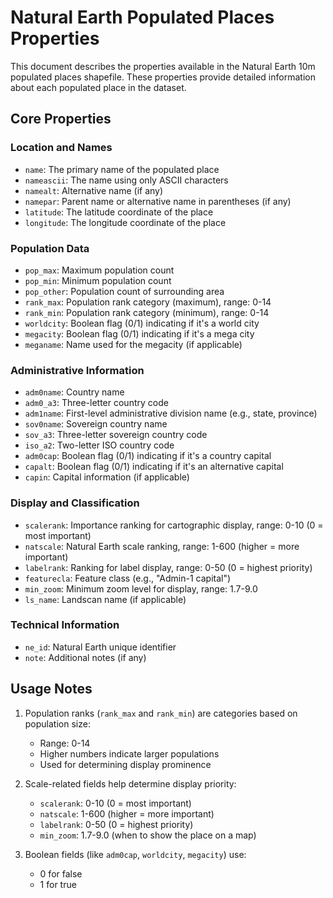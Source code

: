 # Natural Earth Populated Places Properties

This document describes the properties available in the Natural Earth 10m populated places shapefile. These properties provide detailed information about each populated place in the dataset.

## Core Properties

### Location and Names
- `name`: The primary name of the populated place
- `nameascii`: The name using only ASCII characters
- `namealt`: Alternative name (if any)
- `namepar`: Parent name or alternative name in parentheses (if any)
- `latitude`: The latitude coordinate of the place
- `longitude`: The longitude coordinate of the place

### Population Data
- `pop_max`: Maximum population count
- `pop_min`: Minimum population count
- `pop_other`: Population count of surrounding area
- `rank_max`: Population rank category (maximum), range: 0-14
- `rank_min`: Population rank category (minimum), range: 0-14
- `worldcity`: Boolean flag (0/1) indicating if it's a world city
- `megacity`: Boolean flag (0/1) indicating if it's a mega city
- `meganame`: Name used for the megacity (if applicable)

### Administrative Information
- `adm0name`: Country name
- `adm0_a3`: Three-letter country code
- `adm1name`: First-level administrative division name (e.g., state, province)
- `sov0name`: Sovereign country name
- `sov_a3`: Three-letter sovereign country code
- `iso_a2`: Two-letter ISO country code
- `adm0cap`: Boolean flag (0/1) indicating if it's a country capital
- `capalt`: Boolean flag (0/1) indicating if it's an alternative capital
- `capin`: Capital information (if applicable)

### Display and Classification
- `scalerank`: Importance ranking for cartographic display, range: 0-10 (0 = most important)
- `natscale`: Natural Earth scale ranking, range: 1-600 (higher = more important)
- `labelrank`: Ranking for label display, range: 0-50 (0 = highest priority)
- `featurecla`: Feature class (e.g., "Admin-1 capital")
- `min_zoom`: Minimum zoom level for display, range: 1.7-9.0
- `ls_name`: Landscan name (if applicable)

### Technical Information
- `ne_id`: Natural Earth unique identifier
- `note`: Additional notes (if any)

## Usage Notes

1. Population ranks (`rank_max` and `rank_min`) are categories based on population size:
   - Range: 0-14
   - Higher numbers indicate larger populations
   - Used for determining display prominence

2. Scale-related fields help determine display priority:
   - `scalerank`: 0-10 (0 = most important)
   - `natscale`: 1-600 (higher = more important)
   - `labelrank`: 0-50 (0 = highest priority)
   - `min_zoom`: 1.7-9.0 (when to show the place on a map)

3. Boolean fields (like `adm0cap`, `worldcity`, `megacity`) use:
   - 0 for false
   - 1 for true 